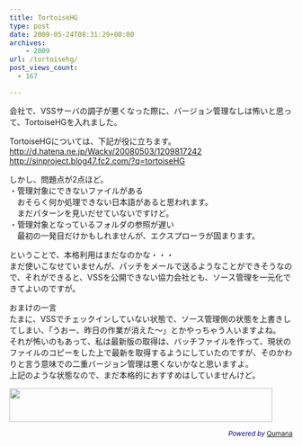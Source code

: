 ```yaml
---
title: TortoiseHG
type: post
date: 2009-05-24T08:31:29+00:00
archives:
    - 2009
url: /tortoisehg/
post_views_count:
  - 167

---
```

会社で、VSSサーバの調子が悪くなった際に、バージョン管理なしは怖いと思って、TortoiseHGを入れました。

TortoiseHGについては、下記が役に立ちます。  
http://d.hatena.ne.jp/Wacky/20080503/1209817242  
http://sinproject.blog47.fc2.com/?q=tortoiseHG

しかし、問題点が2点ほど。  
・管理対象にできないファイルがある  
　おそらく何か処理できない日本語があると思われます。  
　まだパターンを見いだせていないですけど。  
・管理対象となっているフォルダの参照が遅い  
　最初の一発目だけかもしれませんが、エクスプローラが固まります。

ということで、本格利用はまだなのかな・・・  
まだ使いこなせていませんが、パッチをメールで送るようなことができそうなので、それができると、VSSを公開できない協力会社とも、ソース管理を一元化できてよいのですが。

おまけの一言  
たまに、VSSでチェックインしていない状態で、ソース管理側の状態を上書きしてしまい、「うおー、昨日の作業が消えた〜」とかやっちゃう人いますよね。  
それが怖いのもあって、私は最新版の取得は、バッチファイルを作って、現状のファイルのコピーをした上で最新を取得するようにしていたのですが、そのかわりと言う意味での二重バージョン管理は悪くないかなと思いますよ。  
上記のような状態なので、まだ本格的におすすめはしていませんけど。

<a href="http://px.a8.net/svt/ejp?a8mat=1HW73G+BB99U+348+15VMOX" target="_blank"><img height="60" border="0" width="468" alt="" src="http://www27.a8.net/svt/bgt?aid=090521836019&wid=001&eno=01&mid=s00000000404007034000&mc=1" /></a><img height="1" border="0" width="1" alt="" src="https://i1.wp.com/www13.a8.net/0.gif?resize=1%2C1" data-recalc-dims="1" /> 

<p style="color:#008;text-align:right;">
  <small><em>Powered by</em> <a href="http://www.qumana.com/">Qumana</a></small>
</p>